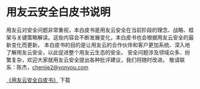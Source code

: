 # 用友云安全白皮书说明
用友云对安全问题非常重视，本白皮书是用友云安全在当前阶段的理念、战略、框架与关键策略解读。这些内容会不断发展变化，本白皮书也会根据用友云安全的最新变化而更新。
本白皮书的目的是让用友云的合作伙伴和客户更加系统、深入地了解用友云安全，以此促进整个用友云生态的安全。
安全问题涉及领域众多、纷繁复杂，欢迎大家就用友云安全提出各种批评建议，我们将随时改进。
敬请联系：陈杰，chenjie2@yonyou.com

[《用友云安全白皮书》](http://iuapcdn.yonyoucloud.com/md-build/trust-center/articles/security/1-/images/white_paper.pdf) 下载
